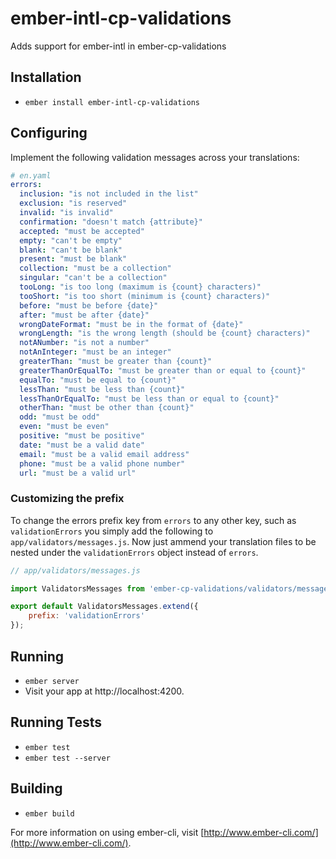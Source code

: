 # ember-intl-cp-validations

Adds support for ember-intl in ember-cp-validations

## Installation

* `ember install ember-intl-cp-validations`

## Configuring

Implement the following validation messages across your translations:

```yaml
# en.yaml
errors:
  inclusion: "is not included in the list"
  exclusion: "is reserved"
  invalid: "is invalid"
  confirmation: "doesn't match {attribute}"
  accepted: "must be accepted"
  empty: "can't be empty"
  blank: "can't be blank"
  present: "must be blank"
  collection: "must be a collection"
  singular: "can't be a collection"
  tooLong: "is too long (maximum is {count} characters)"
  tooShort: "is too short (minimum is {count} characters)"
  before: "must be before {date}"
  after: "must be after {date}"
  wrongDateFormat: "must be in the format of {date}"
  wrongLength: "is the wrong length (should be {count} characters)"
  notANumber: "is not a number"
  notAnInteger: "must be an integer"
  greaterThan: "must be greater than {count}"
  greaterThanOrEqualTo: "must be greater than or equal to {count}"
  equalTo: "must be equal to {count}"
  lessThan: "must be less than {count}"
  lessThanOrEqualTo: "must be less than or equal to {count}"
  otherThan: "must be other than {count}"
  odd: "must be odd"
  even: "must be even"
  positive: "must be positive"
  date: "must be a valid date"
  email: "must be a valid email address"
  phone: "must be a valid phone number"
  url: "must be a valid url"
```

### Customizing the prefix

To change the errors prefix key from `errors` to any other key, such as `validationErrors` you simply add the following to `app/validators/messages.js`.  Now just ammend your translation files to be nested under the `validationErrors` object instead of `errors`.

```js
// app/validators/messages.js

import ValidatorsMessages from 'ember-cp-validations/validators/messages';

export default ValidatorsMessages.extend({
	prefix: 'validationErrors'
});
```

## Running

* `ember server`
* Visit your app at http://localhost:4200.

## Running Tests

* `ember test`
* `ember test --server`

## Building

* `ember build`

For more information on using ember-cli, visit [http://www.ember-cli.com/](http://www.ember-cli.com/).

